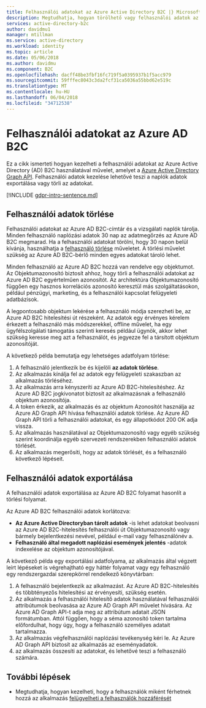 ```yaml
---
title: Felhasználói adatokat az Azure Active Directory B2C |} Microsoft Docs
description: Megtudhatja, hogyan törölhető vagy felhasználói adatok az Azure AD B2C exportálása.
services: active-directory-b2c
author: davidmu1
manager: mtillman
ms.service: active-directory
ms.workload: identity
ms.topic: article
ms.date: 05/06/2018
ms.author: davidmu
ms.component: B2C
ms.openlocfilehash: dacff48be3fbf16fc719f5a0395937b1f5acc979
ms.sourcegitcommit: 59fffec8043c3da2fcf31ca5036a55bbd62e519c
ms.translationtype: MT
ms.contentlocale: hu-HU
ms.lasthandoff: 06/04/2018
ms.locfileid: "34712538"
---
```

# <a name="manage-user-data-in-azure-ad-b2c"></a>Felhasználói adatokat az Azure AD B2C

 Ez a cikk ismerteti hogyan kezelheti a felhasználói adatokat az Azure Active Directory (AD) B2C használatával művelet, amelyet a [Azure Active Directory Graph API](https://msdn.microsoft.com/en-us/library/azure/ad/graph/api/api-catalog). Felhasználói adatok kezelése lehetővé teszi a naplók adatok exportálása vagy törli az adatokat.

[!INCLUDE [gdpr-intro-sentence.md](../../includes/gdpr-intro-sentence.md)]

## <a name="delete-user-data"></a>Felhasználói adatok törlése

Felhasználói adatokat az Azure AD B2C-címtár és a vizsgálati naplók tárolja. Minden felhasználó naplózási adatok 30 nap az adatmegőrzés az Azure AD B2C megmarad. Ha a felhasználói adatokat törölni, hogy 30 napon belül kívánja, használhatja a [felhasználó törlése](https://msdn.microsoft.com/library/azure/ad/graph/api/users-operations#DeleteUser) műveletet. A törlési művelet szükség az Azure AD B2C-bérlő minden egyes adatokat tároló lehet. 

Minden felhasználó az Azure AD B2C hozzá van rendelve egy objektumot. Az Objektumazonosító biztosít ahhoz, hogy törli a felhasználói adatokat az Azure AD B2C egyértelműen azonosítót.  Az architektúra Objektumazonosító függően egy hasznos korrelációs azonosító keresztül más szolgáltatásokon, például pénzügyi, marketing, és a felhasználói kapcsolat felügyeleti adatbázisok.  

A legpontosabb objektum lekérése a felhasználó módja szerezheti be, az Azure AD B2C hitelesítési út részeként.  Az adatok egy érvényes kérelem érkezett a felhasználó más módszerekkel, offline művelet, ha egy ügyfélszolgálati támogatás szerinti keresés például ügynök, akkor lehet szükség keresse meg azt a felhasználót, és jegyezze fel a társított objektum azonosítóját. 

A következő példa bemutatja egy lehetséges adatfolyam törlése:

1. A felhasználó jelentkezik be és kijelöli **az adatok törlése**.
2. Az alkalmazás kínálja fel az adatok egy felügyeleti szakaszban az alkalmazás törléséhez.
3. Az alkalmazás arra kényszeríti az Azure AD B2C-hitelesítéshez. Az Azure AD B2C jogkivonatot biztosít az alkalmazásnak a felhasználó objektum azonosítója. 
4. A token érkezik, az alkalmazás és az objektum Azonosítót használja az Azure AD Graph API hívása felhasználói adatok törlése. Az Azure AD Graph API törli a felhasználói adatokat, és egy állapotkódot 200 OK adja vissza.
5. Az alkalmazás használatával az Objektumazonosító vagy egyéb szükség szerint koordinálja egyéb szervezeti rendszerekben felhasználói adatok törlését.
6. Az alkalmazás megerősíti, hogy az adatok törlését, és a felhasználó következő lépéseit.

## <a name="export-customer-data"></a>Felhasználói adatok exportálása

A felhasználói adatok exportálása az Azure AD B2C folyamat hasonlít a törlési folyamat.

Az Azure AD B2C felhasználói adatok korlátozva:

- **Az Azure Active Directoryban tárolt adatok** -is lehet adatokat beolvasni az Azure AD B2C-hitelesítés felhasználói út Objektumazonosító vagy bármely bejelentkezési nevével, például e-mail vagy felhasználónév a.  
- **Felhasználó által megadott naplózási események jelentés** -adatok indexelése az objektum azonosítójával.

A következő példa egy exportálási adatfolyama, az alkalmazás által végzett leírt lépéseket is végrehajtható egy háttér folyamat vagy egy felhasználó egy rendszergazdai szerepkörrel rendelkező könyvtárban:

1. A felhasználó bejelentkezik az alkalmazást. Az Azure AD B2C-hitelesítés és többtényezős hitelesítési az érvényesíti, szükség esetén.
2. Az alkalmazás a felhasználói hitelesítő adatok használatával felhasználói attribútumok beolvasása az Azure AD Graph API művelet hívására. Az Azure AD Graph API-t adja meg az attribútum adatait JSON formátumban. Attól függően, hogy a séma azonosító token tartalma előfordulhat, hogy úgy, hogy a felhasználó személyes adatait tartalmazza.
3. Az alkalmazás végfelhasználói naplózási tevékenység kéri le. Az Azure AD Graph API biztosít az alkalmazás az eseményadatok.
4. az alkalmazás összesíti az adatokat, és lehetővé teszi a felhasználó számára.

## <a name="next-steps"></a>További lépések

- Megtudhatja, hogyan kezelheti, hogy a felhasználók miként férhetnek hozzá az alkalmazás [felügyelheti a felhasználók hozzáférését](manage-user-access.md)




